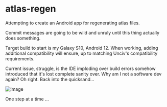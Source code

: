 # atlas-regen
Attempting to create an Android app for regenerating atlas files.

Commit messages are going to be wild and unruly until this thing actually does something.

Target build to start is my Galaxy S10, Android 12. When working, adding additional compatibility will ensure, up to matching Unciv's compatibility requirements.

Current issue, struggle, is the IDE imploding over build errors somehow introduced that it's lost complete sanity over. Why am I not a software dev again? Oh right. Back into the quicksand...

![image](https://github.com/hackedpassword/atlas-regen/assets/119975434/07776f9c-f2bc-4d2f-abd6-649af2ed2ce1)

One step at a time ...
